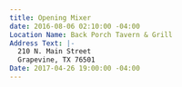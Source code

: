 ```yaml
---
title: Opening Mixer
date: 2016-08-06 02:10:00 -04:00
Location Name: Back Porch Tavern & Grill
Address Text: |-
  210 N. Main Street
  Grapevine, TX 76501
Date: 2017-04-26 19:00:00 -04:00
---
```


